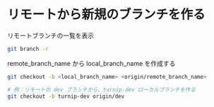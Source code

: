 # リモートから新規のブランチを作る
リモートブランチの一覧を表示

```bash
git branch -r
```

remote_branch_name から local_branch_name を作成する

```bash
git checkout -b <local_branch_name> <origin/remote_branch_name>

# 例：リモートの dev ブランチから、turnip-dev ローカルブランチを作る
git checkout -b turnip-dev origin/dev
```
